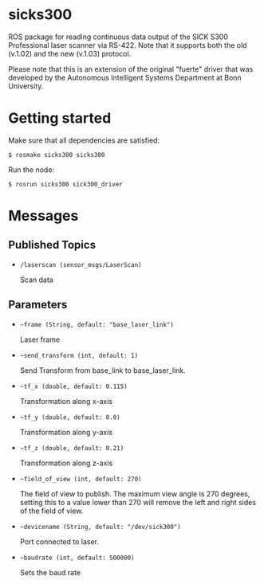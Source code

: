 sicks300
========

ROS package for reading continuous data output of the SICK S300 Professional laser scanner via RS-422. Note that it supports both the old (v.1.02) and the new (v.1.03) protocol.

Please note that this is an extension of the original "fuerte" driver that was developed by the Autonomous Intelligent Systems Department at Bonn University.

Getting started
===============

Make sure that all dependencies are satisfied:

    $ rosmake sicks300 sicks300

Run the node:

    $ rosrun sicks300 sick300_driver

Messages
========

Published Topics
----------------

* `/laserscan (sensor_msgs/LaserScan)`

    Scan data 

Parameters
----------

* `~frame (String, default: "base_laser_link")`

    Laser frame 

* `~send_transform (int, default: 1)`

    Send Transform from base_link to base_laser_link. 

* `~tf_x (double, default: 0.115)`

    Transformation along x-axis 

* `~tf_y (double, default: 0.0)`

    Transformation along y-axis 

* `~tf_z (double, default: 0.21)`

    Transformation along z-axis 

* `~field_of_view (int, default: 270)`

    The field of view to publish. The maximum view angle is 270 degrees, setting this to a value lower than 270 will remove the left and right sides of the field of view. 

* `~devicename (String, default: "/dev/sick300")`

    Port connected to laser. 

* `~baudrate (int, default: 500000)`

    Sets the baud rate
